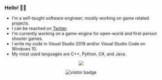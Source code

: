 ### Hello! 👋🏻

- I'm a self-taught software engineer; mostly working on game related projects.
- I can be reached on [Twitter](https://twitter.com/ifarbod).
- I'm currently working on a game-engine for open-world and first-person shooter games.
- I write my code in Visual Studio 2019 and/or Visual Studio Code on Windows 10.
- My most used languages are C++, Python, C#, and Java.

<p align="center">
  <img src="https://github-readme-stats.vercel.app/api?username=ifarbod&show_icons=true&count_private=true&include_all_commits=true&theme=synthwave" />
</p>
<p align="center">
  <img src="https://visitor-badge.laobi.icu/badge?page_id=ifarbod.ifarbod" alt="visitor badge"/>
</p>

